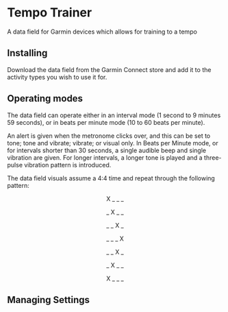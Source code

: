 # Tempo Trainer
A data field for Garmin devices which allows for training to a tempo

## Installing
Download the data field from the Garmin Connect store and add it to the activity types you wish to use it for.

## Operating modes
The data field can operate either in an interval mode (1 second to 9 minutes 59 seconds), or in beats per minute mode (10 to 60 beats per minute).

An alert is given when the metronome clicks over, and this can be set to tone; tone and vibrate; vibrate; or visual only. In Beats per Minute mode, or for intervals shorter than 30 seconds, a single audible beep and single vibration are given. For longer intervals, a longer tone is played and a three-pulse vibration pattern is introduced.

The data field visuals assume a 4:4 time and repeat through the following pattern:

<p align="center">
X _ _ _
</p>
<p align="center">
_ X _ _
</p>
<p align="center">
_ _ X _
</p>
<p align="center">
_ _ _ X
</p>
<p align="center">
_ _ X _
</p>
<p align="center">
_ X _ _
</p>
<p align="center">
X _ _ _
</p>

## Managing Settings
